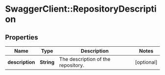 # SwaggerClient::RepositoryDescription

## Properties
Name | Type | Description | Notes
------------ | ------------- | ------------- | -------------
**description** | **String** | The description of the repository. | [optional] 


